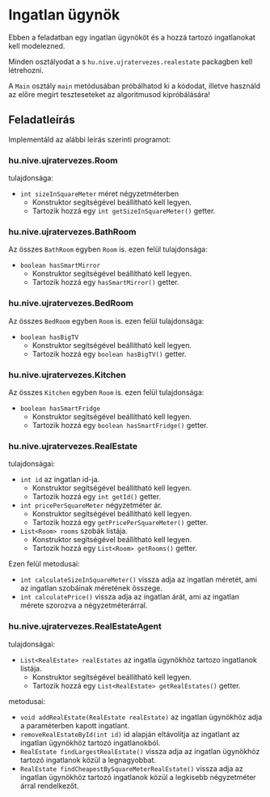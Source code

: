 # Ingatlan ügynök
Ebben a feladatban egy ingatlan ügynököt és a hozzá tartozó ingatlanokat kell modelezned.

Minden osztályodat a s `hu.nive.ujratervezes.realestate` packagben kell létrehozni.

A `Main` osztály `main` metódusában próbálhatod ki a kódodat, illetve használd
az előre megírt teszteseteket az algoritmusod kipróbálására!

## Feladatleírás
Implementáld az alábbi leírás szerinti programot:

### hu.nive.ujratervezes.Room
tulajdonsága:
- `int sizeInSquareMeter` méret négyzetméterben
    - Konstruktor segítségével beállítható kell legyen. 
    - Tartozik hozzá egy `int getSizeInSquareMeter()` getter.
    
### hu.nive.ujratervezes.BathRoom
Az összes `BathRoom` egyben `Room` is.
ezen felül tulajdonsága:
- `boolean hasSmartMirror`
    - Konstruktor segítségével beállítható kell legyen. 
    - Tartozik hozzá egy `hasSmartMirror()` getter.
    
### hu.nive.ujratervezes.BedRoom
Az összes `BedRoom` egyben `Room` is.
ezen felül tulajdonsága:
- `boolean hasBigTV`
    - Konstruktor segítségével beállítható kell legyen. 
    - Tartozik hozzá egy `boolean hasBigTV()` getter.
    
### hu.nive.ujratervezes.Kitchen
Az összes `Kitchen` egyben `Room` is.
ezen felül tulajdonsága:
- `boolean hasSmartFridge`
    - Konstruktor segítségével beállítható kell legyen. 
    - Tartozik hozzá egy `boolean hasSmartFridge()` getter.
    
### hu.nive.ujratervezes.RealEstate
tulajdonságai: 
- `int id` az ingatlan id-ja.
    - Konstruktor segítségével beállítható kell legyen. 
    - Tartozik hozzá egy `int getId()` getter.
- `int pricePerSquareMeter` négyzetméter ár.
    - Konstruktor segítségével beállítható kell legyen. 
    - Tartozik hozzá egy `getPricePerSquareMeter()` getter.
- `List<Room> rooms` szobák listája.
    - Konstruktor segítségével beállítható kell legyen. 
    - Tartozik hozzá egy `List<Room> getRooms()` getter.

Ezen felül metodusai:
- `int calculateSizeInSquareMeter()` vissza adja az ingatlan méretét, ami az ingatlan szobáinak méretének összege.
- `int calculatePrice()` vissza adja az ingatlan árát, ami az ingatlan mérete szorozva a négyzetméterárral. 

### hu.nive.ujratervezes.RealEstateAgent
tulajdonságai: 
- `List<RealEstate> realEstates` az ingatla ügynökhöz tartozo ingatlanok listája.
    - Konstruktor segítségével beállítható kell legyen. 
    - Tartozik hozzá egy `List<RealEstate> getRealEstates()` getter.
    
metodusai:
- `void addRealEstate(RealEstate realEstate)` az ingatlan ügynökhöz adja a paraméterben kapott ingatlant.
- `removeRealEstateById(int id)` id alapján eltávolítja az ingatlant az ingatlan ügynökhöz tartozó ingatlanokból.
- `RealEstate findLargestRealEstate()` vissza adja  az ingatlan ügynökhöz tartozó ingatlanok közül a legnagyobbat.
- `RealEstate findCheapestBySquareMeterRealEstate()` vissza adja  az ingatlan ügynökhöz tartozó ingatlanok közül a legkisebb négyzetméter árral rendelkezőt.